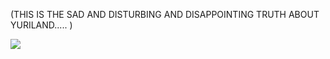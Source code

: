 (THIS IS THE SAD AND DISTURBING AND DISAPPOINTING TRUTH ABOUT YURILAND..... )

![](https://files.catbox.moe/uuskbz.png)
